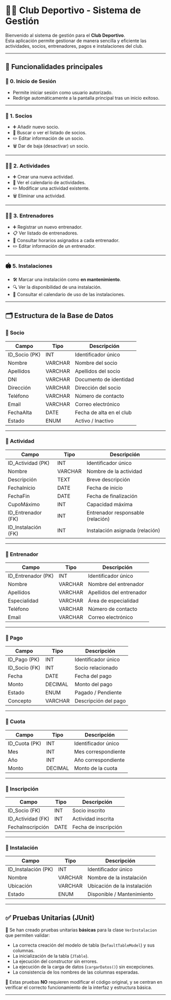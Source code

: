 # 🏋️‍♂️ Club Deportivo - Sistema de Gestión

Bienvenido al sistema de gestión para el **Club Deportivo**.  
Esta aplicación permite gestionar de manera sencilla y eficiente las actividades, socios, entrenadores, pagos e instalaciones del club.  

---

## 🧭 Funcionalidades principales

### 🔑 0. Inicio de Sesión
- Permite iniciar sesión como usuario autorizado.
- Redirige automáticamente a la pantalla principal tras un inicio exitoso.

---

### 👥 1. Socios
- ➕ Añadir nuevo socio.
- 🔎 Buscar o ver el listado de socios.
- ✏️ Editar información de un socio.
- 🗑️ Dar de baja (desactivar) un socio.

---

### 🏃‍♂️ 2. Actividades
- ➕ Crear una nueva actividad.
- 📅 Ver el calendario de actividades.
- ✏️ Modificar una actividad existente.
- 🗑️ Eliminar una actividad.

---

### 🧑‍🏫 3. Entrenadores
- ➕ Registrar un nuevo entrenador.
- 📋 Ver listado de entrenadores.
- 📆 Consultar horarios asignados a cada entrenador.
- ✏️ Editar información de un entrenador.

---

### 🏟️ 5. Instalaciones
- 🛠️ Marcar una instalación como **en mantenimiento**.
- 🔍 Ver la disponibilidad de una instalación.
- 📅 Consultar el calendario de uso de las instalaciones.

---

## 🗂️ Estructura de la Base de Datos

### 📄 Socio
| Campo        | Tipo         | Descripción                  |
|--------------|--------------|-----------------------------|
| ID_Socio (PK) | INT          | Identificador único         |
| Nombre       | VARCHAR      | Nombre del socio            |
| Apellidos    | VARCHAR      | Apellidos del socio         |
| DNI          | VARCHAR      | Documento de identidad      |
| Dirección    | VARCHAR      | Dirección del socio         |
| Teléfono     | VARCHAR      | Número de contacto          |
| Email        | VARCHAR      | Correo electrónico          |
| FechaAlta    | DATE         | Fecha de alta en el club    |
| Estado       | ENUM         | Activo / Inactivo           |

---

### 📄 Actividad
| Campo            | Tipo         | Descripción                          |
|------------------|--------------|-------------------------------------|
| ID_Actividad (PK) | INT          | Identificador único                 |
| Nombre           | VARCHAR      | Nombre de la actividad              |
| Descripción      | TEXT         | Breve descripción                   |
| FechaInicio      | DATE         | Fecha de inicio                     |
| FechaFin         | DATE         | Fecha de finalización               |
| CupoMáximo       | INT          | Capacidad máxima                    |
| ID_Entrenador (FK) | INT        | Entrenador responsable (relación)   |
| ID_Instalación (FK) | INT      | Instalación asignada (relación)     |

---

### 📄 Entrenador
| Campo           | Tipo         | Descripción                  |
|-----------------|--------------|-----------------------------|
| ID_Entrenador (PK) | INT        | Identificador único         |
| Nombre          | VARCHAR      | Nombre del entrenador       |
| Apellidos       | VARCHAR      | Apellidos del entrenador    |
| Especialidad    | VARCHAR      | Área de especialidad        |
| Teléfono        | VARCHAR      | Número de contacto          |
| Email           | VARCHAR      | Correo electrónico          |

---

### 📄 Pago
| Campo         | Tipo         | Descripción                  |
|---------------|--------------|-----------------------------|
| ID_Pago (PK)  | INT          | Identificador único         |
| ID_Socio (FK) | INT          | Socio relacionado           |
| Fecha         | DATE         | Fecha del pago              |
| Monto         | DECIMAL      | Monto del pago              |
| Estado        | ENUM         | Pagado / Pendiente          |
| Concepto      | VARCHAR      | Descripción del pago        |

---

### 📄 Cuota
| Campo         | Tipo         | Descripción                  |
|---------------|--------------|-----------------------------|
| ID_Cuota (PK) | INT          | Identificador único         |
| Mes           | INT          | Mes correspondiente         |
| Año           | INT          | Año correspondiente         |
| Monto         | DECIMAL      | Monto de la cuota           |

---

### 📄 Inscripción
| Campo            | Tipo         | Descripción                  |
|------------------|--------------|-----------------------------|
| ID_Socio (FK)    | INT          | Socio inscrito              |
| ID_Actividad (FK)| INT          | Actividad inscrita          |
| FechaInscripción | DATE         | Fecha de inscripción        |

---

### 📄 Instalación
| Campo              | Tipo         | Descripción                        |
|--------------------|--------------|-----------------------------------|
| ID_Instalación (PK) | INT         | Identificador único               |
| Nombre             | VARCHAR      | Nombre de la instalación          |
| Ubicación          | VARCHAR      | Ubicación de la instalación       |
| Estado             | ENUM         | Disponible / Mantenimiento        |

---

## ✅ Pruebas Unitarias (JUnit)

📌 Se han creado pruebas unitarias **básicas** para la clase `VerInstalacion` que permiten validar:

- La correcta creación del modelo de tabla (`DefaultTableModel`) y sus columnas.
- La inicialización de la tabla (`JTable`).
- La ejecución del constructor sin errores.
- La ejecución de la carga de datos (`cargarDatos()`) sin excepciones.
- La consistencia de los nombres de las columnas esperadas.

📌 Estas pruebas **NO** requieren modificar el código original, y se centran en verificar el correcto funcionamiento de la interfaz y estructura básica.

---

